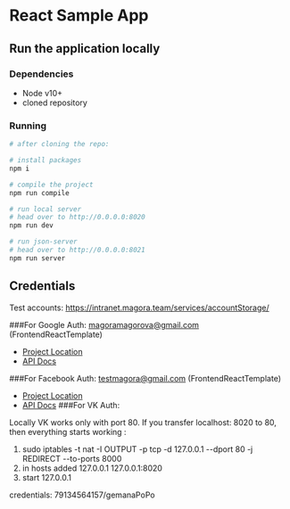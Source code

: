 # React Sample App

## Run the application locally

### Dependencies
- Node v10+
- cloned repository

### Running

```bash
# after cloning the repo:

# install packages
npm i

# compile the project
npm run compile

# run local server
# head over to http://0.0.0.0:8020
npm run dev

# run json-server
# head over to http://0.0.0.0:8021
npm run server

```

Credentials
---------------
Test accounts: https://intranet.magora.team/services/accountStorage/

###For Google Auth:
magoramagorova@gmail.com (FrontendReactTemplate)
- [Project Location](https://console.developers.google.com/apis/dashboard?pli=1&authuser=1&project=frontendreacttemplate&folder=&organizationId=&supportedpurview=project)
- [API Docs](https://developers.google.com/identity/sign-in/web/reference)

###For Facebook Auth:
testmagora@gmail.com (FrontendReactTemplate)
- [Project Location](https://developers.facebook.com/apps/2284406111882705/dashboard/)
- [API Docs](https://developers.facebook.com/docs/javascript/)
###For VK Auth:

Locally VK works only with port 80. If you transfer localhost: 8020 to 80, then everything starts working
:

1) sudo iptables -t nat -I OUTPUT -p tcp -d 127.0.0.1 --dport 80 -j REDIRECT --to-ports 8000
2) in hosts added 127.0.0.1   127.0.0.1:8020
3) start 127.0.0.1

credentials: 79134564157/gemanaPoPo

